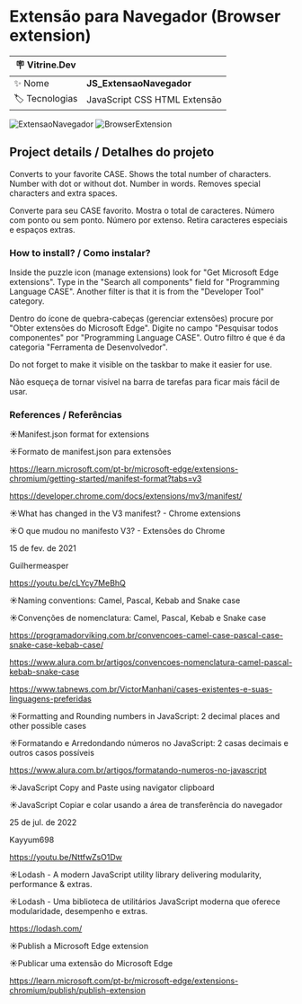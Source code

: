 <h1 align="left">Extensão para Navegador (Browser extension)</h1>

| :placard: Vitrine.Dev |                              |
| --------------------- | ---------------------------- |
| :sparkles: Nome       | **JS_ExtensaoNavegador**     |
| :label: Tecnologias   | JavaScript CSS HTML Extensão |

![ExtensaoNavegador](https://github.com/FabioIngenito/JS_ExtensaoNavegador/assets/24603753/91437d26-5775-457d-87b9-403081270d8c#vitrinedev)
![BrowserExtension](https://github.com/FabioIngenito/JS_ExtensaoNavegador/assets/24603753/b063de2a-7505-4f07-8c56-eb787563d226)

<h2 align="left">Project details / Detalhes do projeto</h2>

Converts to your favorite CASE. Shows the total number of characters. Number with dot or without dot. Number in words. Removes special characters and extra spaces.

Converte para seu CASE favorito. Mostra o total de caracteres. Número com ponto ou sem ponto. Número por extenso. Retira caracteres especiais e espaços extras.

<h3 align="left">How to install? / Como instalar?</h3>

Inside the puzzle icon (manage extensions) look for "Get Microsoft Edge extensions". Type in the "Search all components" field for "Programming Language CASE". Another filter is that it is from the "Developer Tool" category.

Dentro do ícone de quebra-cabeças (gerenciar extensões) procure por "Obter extensões do Microsoft Edge". Digite no campo "Pesquisar todos componentes" por "Programming Language CASE". Outro filtro é que é da categoria "Ferramenta de Desenvolvedor".

Do not forget to make it visible on the taskbar to make it easier for use.

Não esqueça de tornar visível na barra de tarefas para ficar mais fácil de usar.

<h3 align="left">References / Referências</h3>

&#9728;Manifest.json format for extensions

&#9728;Formato de manifest.json para extensões

https://learn.microsoft.com/pt-br/microsoft-edge/extensions-chromium/getting-started/manifest-format?tabs=v3

https://developer.chrome.com/docs/extensions/mv3/manifest/

&#9728;What has changed in the V3 manifest? - Chrome extensions

&#9728;O que mudou no manifesto V3? - Extensões do Chrome

15 de fev. de 2021

Guilhermeasper

https://youtu.be/cLYcy7MeBhQ

&#9728;Naming conventions: Camel, Pascal, Kebab and Snake case

&#9728;Convenções de nomenclatura: Camel, Pascal, Kebab e Snake case

https://programadorviking.com.br/convencoes-camel-case-pascal-case-snake-case-kebab-case/

https://www.alura.com.br/artigos/convencoes-nomenclatura-camel-pascal-kebab-snake-case

https://www.tabnews.com.br/VictorManhani/cases-existentes-e-suas-linguagens-preferidas

&#9728;Formatting and Rounding numbers in JavaScript: 2 decimal places and other possible cases

&#9728;Formatando e Arredondando números no JavaScript: 2 casas decimais e outros casos possíveis

https://www.alura.com.br/artigos/formatando-numeros-no-javascript

&#9728;JavaScript Copy and Paste using navigator clipboard

&#9728;JavaScript Copiar e colar usando a área de transferência do navegador

25 de jul. de 2022

Kayyum698

https://youtu.be/NttfwZsO1Dw

&#9728;Lodash - A modern JavaScript utility library delivering modularity, performance & extras.

&#9728;Lodash - Uma biblioteca de utilitários JavaScript moderna que oferece modularidade, desempenho e extras.

https://lodash.com/

&#9728;Publish a Microsoft Edge extension

&#9728;Publicar uma extensão do Microsoft Edge

https://learn.microsoft.com/pt-br/microsoft-edge/extensions-chromium/publish/publish-extension
